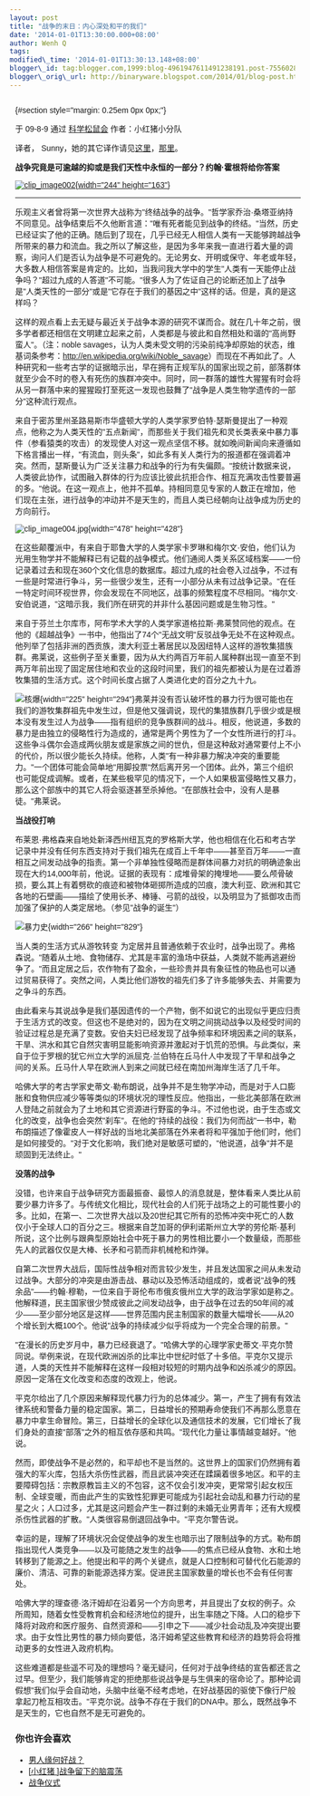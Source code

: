 ```yaml
--- 
layout: post 
title: "战争的末日：内心深处和平的我们" 
date: '2014-01-01T13:30:00.000+08:00' 
author: Wenh Q
tags:
modified\_time: '2014-01-01T13:30:13.148+08:00' 
blogger\_id: tag:blogger.com,1999:blog-4961947611491238191.post-75560284071875459
blogger\_orig\_url: http://binaryware.blogspot.com/2014/01/blog-post.html
---
```

<div dir="ltr">

<div
style="font-family: sans-serif; margin: 0px 10px; overflow: auto; width: 100%;">

 {#section style="margin: 0.25em 0px 0px;"}

<div>

</div>

<div style="margin-bottom: 0.5em;">

于 09-8-9 通过 [科学松鼠会](http://songshuhui.net/) 作者：小红猪小分队

</div>



译者，
Sunny，她的其它译作请见[这里](http://songshuhui.net/archives/2875.html)，[那里](http://songshuhui.net/archives/8187.html)。

**战争究竟是可逾越的抑或是我们天性中永恒的一部分？约翰·霍根将给你答案**

[![clip\_image002](http://songshuhui.net/wp-content/uploads/2009/08/clip_image002_thumb.jpg){width="244"
height="163"}](http://songshuhui.net/wp-content/uploads/2009/08/clip_image002.jpg)
****

乐观主义者曾将第一次世界大战称为"终结战争的战争。"哲学家乔治·桑塔亚纳持不同意见。战争结束后不久他断言道："唯有死者能见到战争的终结。"当然，历史已经证实了他的正确。随后到了现在，几乎已经无人相信人类有一天能够跨越战争所带来的暴力和流血。我之所以了解这些，是因为多年来我一直进行着大量的调察，询问人们是否认为战争是不可避免的。无论男女、开明或保守、年老或年轻，大多数人相信答案是肯定的。比如，当我问我大学中的学生"人类有一天能停止战争吗？"超过九成的人答道"不可能。"很多人为了佐证自己的论断还加上了战争是"人类天性的一部分"或是"它存在于我们的基因之中"这样的话。但是，真的是这样吗？

这样的观点看上去无疑与最近关于战争本源的研究不谋而合。就在几十年之前，很多学者都还相信在文明建立起来之前，人类都是与彼此和自然相处和谐的"高尚野蛮人"。（注：noble
savages，认为人类未受文明的污染前纯净却原始的状态，维基词条参考：<http://en.wikipedia.org/wiki/Noble_savage>）而现在不再如此了。人种研究和一些考古学的证据暗示出，早在拥有正规军队的国家出现之前，部落群体就至少会不时的卷入有死伤的族群冲突中。同时，同一群落的雄性大猩猩有时会将从另一群落中来的猩猩殴打至死这一发现也鼓舞了"战争是人类生物学遗传的一部分"这种流行观点。

来自于密苏里州圣路易斯市华盛顿大学的人类学家罗伯特·瑟斯曼提出了一种观点，他称之为人类天性的"五点新闻"，而那些关于我们祖先和灵长类表亲中暴力事件（参看猿类的攻击）的发现使人对这一观点坚信不移。就如晚间新闻向来遵循如下格言播出一样，"有流血，则头条"，如此多有关人类行为的报道都在强调着冲突。然而，瑟斯曼认为广泛关注暴力和战争的行为有失偏颇。"按统计数据来说，人类彼此协作，试图融入群体的行为应该比彼此抗拒合作、相互充满攻击性要普遍的多。"他说。在这一观点上，他并不孤单。持相同意见专家的人数正在增加，他们现在主张，进行战争的冲动并不是天生的，而且人类已经朝向让战争成为历史的方向前行。

![clip\_image004.jpg](http://songshuhui.net/wp-content/uploads/2009/08/clip_image0041.jpg){width="478"
height="428"}

在这些颠覆派中，有来自于耶鲁大学的人类学家卡罗琳和梅尔文·安伯，他们认为光用生物学并不能解释已有记载的战争模式。他们通阅人类关系区域档案——一份记录着过去和现在360个文化信息的数据库。超过九成的社会卷入过战争，不过有一些是时常进行争斗，另一些很少发生，还有一小部分从未有过战争记录。"在任一特定时间环视世界，你会发现在不同地区，战事的频繁程度不尽相同。"梅尔文·安伯说道，"这暗示我，我们所在研究的并非什么基因问题或是生物习性。"

来自于芬兰土尔库市，阿布学术大学的人类学家道格拉斯·弗莱赞同他的观点。在他的《超越战争》一书中，他指出了74个"无战文明"反驳战争无处不在这种观点。他列举了包括非洲的西贡族，澳大利亚土著居民以及因纽特人这样的游牧集猎族群。弗莱说，这些例子至关重要，因为从大约两百万年前人属种群出现一直至不到两万年前出现了固定居住地和农业的这段时间里，我们的祖先都被认为是在过着游牧集猎的生活方式。这个时间长度占据了人类进化史的百分之九十九。

![核爆](http://songshuhui.net/wp-content/uploads/2009/08/%E6%A0%B8%E7%88%861.jpg){width="225"
height="294"}弗莱并没有否认破坏性的暴力行为很可能也在我们的游牧集群祖先中发生过，但是他又强调说，现代的集猎族群几乎很少或是根本没有发生过人为战争——指有组织的竞争族群间的战斗。相反，他说道，多数的暴力是由独立的侵略性行为造成的，通常是两个男性为了一个女性所进行的打斗。这些争斗偶尔会造成两伙朋友或是家族之间的世仇，但是这种敌对通常要付上不小的代价，所以很少能长久持续。他称，人类"有一种非暴力解决冲突的重要能力。"一个团体可能会简单地"用脚投票"然后离开另一个团体。此外，第三个组织也可能促成调解。或者，在某些极罕见的情况下，一个人如果极富侵略性又暴力，那么这个部族中的其它人将会驱逐甚至杀掉他。"在部族社会中，没有人是暴徒。"弗莱说。

**当战役打响**

布莱恩·弗格森来自地处新泽西州纽瓦克的罗格斯大学，他也相信在化石和考古学记录中并没有任何东西支持对于我们祖先在成百上千年中——甚至百万年——一直相互之间发动战争的指责。第一个非单独性侵略而是群体间暴力对抗的明确迹象出现在大约14,000年前，他说。证据的表现有：成堆骨架的掩埋地——要么颅骨破损，要么其上有着劈砍的痕迹和被物体砸掷所造成的凹痕，澳大利亚、欧洲和其它各地的石壁画——描绘了使用长矛、棒锤、弓箭的战役，以及明显为了抵御攻击而加强了保护的人类定居地。（参见"战争的诞生"）

![暴力史](http://songshuhui.net/wp-content/uploads/2009/08/%E6%9A%B4%E5%8A%9B%E5%8F%B23.jpg){width="266"
height="829"}

当人类的生活方式从游牧转变
为定居并且普通依赖于农业时，战争出现了。弗格森说。"随着从土地、食物储存、尤其是丰富的渔场中获益，人类就不能再逃避纷争了。"而且定居之后，农作物有了盈余，一些珍贵并具有象征性的物品也可以通过贸易获得了。突然之间，人类比他们游牧的祖先们多了许多能够失去、并需要为之争斗的东西。

由此看来与其说战争是我们基因遗传的一个产物，倒不如说它的出现似乎更应归责于生活方式的改变。但这也不是绝对的，因为在文明之间挑动战争以及经受时间的验证过程总是充满了变数。安伯夫妇已经发现了战争频率和环境因素之间的联系，干旱、洪水和其它自然灾害明显能影响资源并激起对于饥荒的恐惧。与此类似，来自于位于罗根的犹它州立大学的派屈克·兰伯特在丘马什人中发现了干旱和战争之间的关系。丘马什人早在欧洲人到来之间就已经在南加州海岸生活了几千年。

哈佛大学的考古学家史蒂文·勒布朗说，战争并不是生物学冲动，而是对于人口膨胀和食物供应减少等等类似的环境状况的理性反应。他指出，一些北美部落在欧洲人登陆之前就会为了土地和其它资源进行野蛮的争斗。不过他也说，由于生态或文化的改变，战争也会突然"刹车"。在他的"持续的战役：我们为何而战"一书中，勒布朗描述了像霍皮人一样好战的当地北美部落在外来者将和平强加于他们时，他们是如何接受的。"对于文化影响，我们绝对是敏感可塑的，"他说道，战争"并不是顽固到无法终止。"

**没落的战争**

没错，也许来自于战争研究方面最振奋、最惊人的消息就是，整体看来人类比从前要少暴力许多了。与传统文化相比，现代社会的人们死于战场之上的可能性要小的多。比如，在第一、二次世界大战以及20世纪其它所有的恐怖冲突中死亡的人数仅小于全球人口的百分之三。根据来自芝加哥的伊利诺斯州立大学的劳伦斯·基利所说，这个比例与跟典型原始社会中死于暴力的男性相比要小一个数量级，而那些先人的武器仅仅是大棒、长矛和弓箭而非机械枪和炸弹。

自第二次世界大战后，国际性战争相对而言较少发生，并且发达国家之间从未发动过战争。大部分的冲突是由游击战、暴动以及恐怖活动组成的，或者说"战争的残余品"——约翰·穆勒，一位来自于哥伦布市俄亥俄州立大学的政治学家如是称之。他解释道，民主国家很少赞成彼此之间发动战争，由于战争在过去的50年间的减少——至少部分地区是这样——世界范围内民主制国家的数量大幅增长——从20个增长到大概100个。他说"战争的持续减少似乎将成为一个完全合理的前景。"

"在漫长的历史岁月中，暴力已经衰退了。"哈佛大学的心理学家史蒂文·平克尔赞同说。举例来说，在现代欧洲凶杀的比率比中世纪时低了十多倍。平克尔又提示道，人类的天性并不能解释在这样一段相对较短的时期内战争和凶杀减少的原因。原因一定落在文化改变和态度的改观上，他说。

平克尔给出了几个原因来解释现代暴力行为的总体减少。第一，产生了拥有有效法律系统和警备力量的稳定国家。第二，日益增长的预期寿命使我们不再那么愿意在暴力中拿生命冒险。第三，日益增长的全球化以及通信技术的发展，它们增长了我们身处的直接"部落"之外的相互依存感和共鸣。"现代化力量让事情越变越好。"他说。

然而，即使战争不是必然的，和平却也不是当然的。这世界上的国家们仍然拥有着强大的军火库，包括大杀伤性武器，而且武装冲突还在蹂躏着很多地区。和平的主要障碍包括：宗教原教旨主义的不包容，这不仅会引发冲突，更常常引起女权压制、全球变暖，而由此产生的实致性犯罪更可能成为引起社会动乱和暴力行动的星星之火；人口过多，尤其是这问题会产生一群过剩的未婚无业男青年；还有大规模杀伤性武器的扩散。"人类很容易倒退回战争中。"平克尔警告说。

幸运的是，理解了环境状况会促使战争的发生也暗示出了限制战争的方式。勒布朗指出现代人类竞争——以及可能随之发生的战争——的焦点已经从食物、水和土地转移到了能源之上。他提出和平的两个关键点，就是人口控制和可替代化石能源的廉价、清洁、可靠的新能源选择方案。促进民主国家数量的增长也不会有任何害处。

哈佛大学的理查德·洛汗姆却在沿着另一个方向思考，并且提出了女权的例子。众所周知，随着女性受教育机会和经济地位的提升，出生率随之下降。人口的稳步下降将对政府和医疗服务、自然资源和——引申之下——减少社会动乱及冲突提出要求。由于女性比男性的暴力倾向要低，洛汗姆希望这些教育和经济的趋势将会将推动更多的女性进入政府机构。

这些难道都是些遥不可及的理想吗？毫无疑问，任何对于战争终结的宣告都还言之过早。但至少，我们能够肯定的拒绝那些说战争是与生俱来的宿命论了。那种论调假想"我们似乎会自动地，头脑中丝毫不经考虑地，在好战基因的驱使下像行尸般拿起刀枪互相攻击。"平克尔说。战争不存在于我们的DNA中。那么，既然战争不是天生的，它也自然不是无可避免的。

### 你也许会喜欢

-   [男人缘何好战？](http://songshuhui.net/archives/15803.html "男人缘何好战？")
-   [
[小红猪
]战争留下的脑震荡](http://songshuhui.net/archives/14100.html "[小红猪]战争留下的脑震荡")
-   [战争仪式](http://songshuhui.net/archives/94.html "战争仪式")

</div>

</div>
